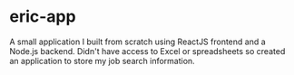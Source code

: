 # eric-app

A small application I built from scratch using ReactJS frontend and a Node.js backend.  Didn't have access to Excel or spreadsheets so created an application to store my job search information.
